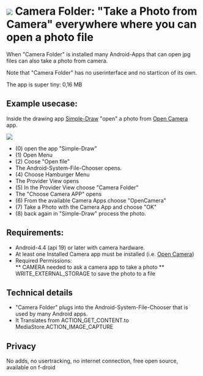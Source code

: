 # ![](https://github.com/k3b/CameraFolder/raw/master/app/src/main/res/drawable/camera_folder.png) Camera Folder: "Take a Photo from Camera" everywhere where you can open a photo file 

When "Camera Folder" is installed many Android-Apps that can open jpg files can also take a photo from camera.

Note that "Camera Folder" has no userinterface and no starticon of its own.

The app is super tiny: 0,16 MB

## Example usecase:

Inside the drawing app [Simple-Draw](https://github.com/SimpleMobileTools/Simple-Draw) 
"open" a photo from [Open Camera](https://f-droid.org/en/packages/net.sourceforge.opencamera) app.

![](https://github.com/k3b/CameraFolder/raw/master/fastlane/metadata/android/en-US/images/phoneScreenshots/1-workflow.png)

* (0) open the app "Simple-Draw"
* (1) Open Menu
* (2) Coose "Open file"
* The Android-System-File-Chooser opens.
* (4) Choose Hamburger Menu
* The Provider View opens
* (5) In the Provider View choose "Camera Folder"
* The "Choose Camera APP" opens
* (6) From the available Camera Apps choose "OpenCamera"
* (7) Take a Photo with the Camera App and choose "OK" 
* (8) back again in "Simple-Draw" process the photo.    

## Requirements:

* Android-4.4 (api 19) or later with camera hardware.
* At least one Installed Camera app must be installed (i.e. [Open Camera](https://f-droid.org/en/packages/net.sourceforge.opencamera))
* Required Permissions:  
** CAMERA needed to ask a camera app to take a photo
** WRITE_EXTERNAL_STORAGE to save the photo to a file

## Technical details

* "Camera Folder" plugs into the Android-System-File-Chooser that is used by many Android apps.
* It Translates from ACTION_GET_CONTENT.to MediaStore.ACTION_IMAGE_CAPTURE
 
## Privacy

No adds, no usertracking, no internet connection, free open source, available on f-droid
